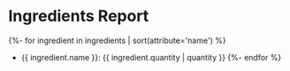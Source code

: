 # Ingredients Report

{%- for ingredient in ingredients | sort(attribute='name') %}
* {{ ingredient.name }}: {{ ingredient.quantity | quantity }}
{%- endfor %}
